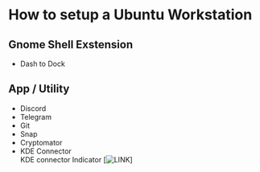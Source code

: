 # How to setup a Ubuntu Workstation

## Gnome Shell Exstension

+ Dash to Dock

## App / Utility

+ Discord
+ Telegram
+ Git
+ Snap
+ Cryptomator
+ KDE Connector  
    KDE connector Indicator [![LINK](https://github.com/Bajoja/indicator-kdeconnect)]